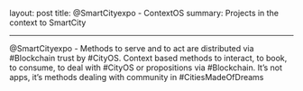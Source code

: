 layout: post
title: @SmartCityexpo - ContextOS
summary: Projects in the context to SmartCity

---

@SmartCityexpo - Methods to serve and to act are distributed via #Blockchain trust by #CityOS. Context based methods to interact, to book, to consume, to deal with #CityOS or propositions via #Blockchain. It’s not apps, it’s methods dealing with community in #CitiesMadeOfDreams